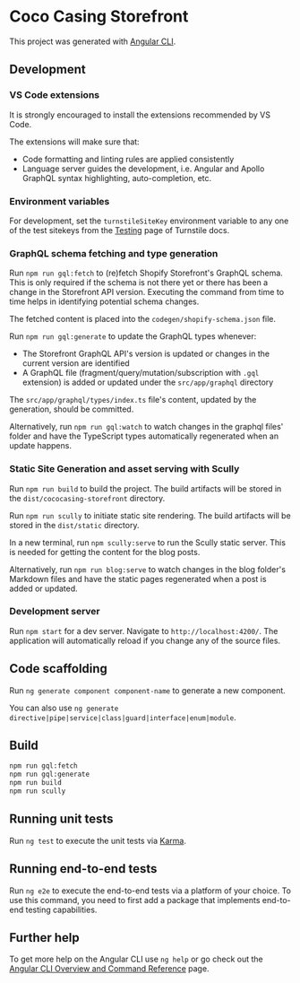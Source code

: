 # Coco Casing Storefront

This project was generated with [Angular CLI](https://github.com/angular/angular-cli).

## Development

### VS Code extensions

It is strongly encouraged to install the extensions recommended by VS Code.

The extensions will make sure that:

- Code formatting and linting rules are applied consistently
- Language server guides the development, i.e. Angular and Apollo GraphQL syntax highlighting, auto-completion, etc.

### Environment variables

For development, set the `turnstileSiteKey` environment variable to any one of the test sitekeys from the [Testing](https://developers.cloudflare.com/turnstile/reference/testing) page of Turnstile docs.

### GraphQL schema fetching and type generation

Run `npm run gql:fetch` to (re)fetch Shopify Storefront's GraphQL schema.
This is only required if the schema is not there yet or there has been a change in the Storefront API version.
Executing the command from time to time helps in identifying potential schema changes.

The fetched content is placed into the `codegen/shopify-schema.json` file.

Run `npm run gql:generate` to update the GraphQL types whenever:

- The Storefront GraphQL API's version is updated or changes in the current version are identified
- A GraphQL file (fragment/query/mutation/subscription with `.gql` extension) is added or updated under the `src/app/graphql` directory

The `src/app/graphql/types/index.ts` file's content, updated by the generation, should be committed.

Alternatively, run `npm run gql:watch` to watch changes in the graphql files' folder and have the TypeScript types automatically regenerated when an update happens.

### Static Site Generation and asset serving with Scully

Run `npm run build` to build the project.
The build artifacts will be stored in the `dist/cococasing-storefront` directory.

Run `npm run scully` to initiate static site rendering.
The build artifacts will be stored in the `dist/static` directory.

In a new terminal, run `npm scully:serve` to run the Scully static server. This is needed for getting the content for the blog posts.

Alternatively, run `npm run blog:serve` to watch changes in the blog folder's Markdown files and have the static pages regenerated when a post is added or updated.

### Development server

Run `npm start` for a dev server. Navigate to `http://localhost:4200/`.
The application will automatically reload if you change any of the source files.

## Code scaffolding

Run `ng generate component component-name` to generate a new component.

You can also use `ng generate directive|pipe|service|class|guard|interface|enum|module`.

## Build

``` bash
npm run gql:fetch
npm run gql:generate
npm run build
npm run scully
```

## Running unit tests

Run `ng test` to execute the unit tests via [Karma](https://karma-runner.github.io).

## Running end-to-end tests

Run `ng e2e` to execute the end-to-end tests via a platform of your choice. To use this command, you need to first add a package that implements end-to-end testing capabilities.

## Further help

To get more help on the Angular CLI use `ng help` or go check out the [Angular CLI Overview and Command Reference](https://angular.io/cli) page.

